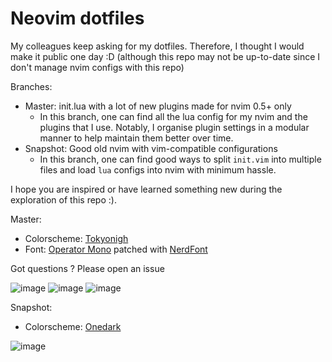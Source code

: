 # Neovim dotfiles

My colleagues keep asking for my dotfiles. Therefore, I thought I would make it public one day :D (although this repo may not be up-to-date since I don't manage nvim configs with this repo)

Branches:
- Master: init.lua with a lot of new plugins made for nvim 0.5+ only
  - In this branch, one can find all the lua config for my nvim and the plugins that I use. Notably, I organise plugin settings in a modular manner to help maintain them better over time.
- Snapshot: Good old nvim with vim-compatible configurations
  - In this branch, one can find good ways to split `init.vim` into multiple files and load `lua` configs into nvim with minimum hassle.

I hope you are inspired or have learned something new during the exploration of this repo :).

Master:

- Colorscheme: [Tokyonigh](https://github.com/folke/tokyonight.nvim)
- Font: [Operator Mono](https://www.typography.com/fonts/operator/styles) patched with [NerdFont](https://www.nerdfonts.com/)


Got questions ? Please open an issue

![image](https://user-images.githubusercontent.com/15828926/126064955-8e1ad654-c436-4eb5-a01b-c6c2cdd82e83.png)
![image](https://user-images.githubusercontent.com/15828926/126064972-3dc2bf3f-4f13-47da-82c7-3ed9077dbdbe.png)
![image](https://user-images.githubusercontent.com/15828926/126111701-a666524a-5813-49c3-b26c-8e2545774445.png)


Snapshot:

- Colorscheme: [Onedark](https://github.com/joshdick/onedark.vim)

![image](https://user-images.githubusercontent.com/15828926/126114843-1c5b88a5-7986-4cbc-950c-6d84eb1da592.png)

